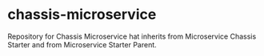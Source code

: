 # chassis-microservice
Repository for Chassis Microservice hat inherits from  Microservice Chassis Starter and from Microservice Starter Parent.
